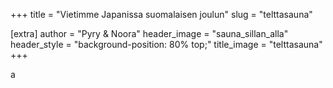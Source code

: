 +++
title = "Vietimme Japanissa suomalaisen joulun"
slug = "telttasauna"

[extra]
author = "Pyry & Noora"
header_image = "sauna_sillan_alla"
header_style = "background-position: 80% top;"
title_image = "telttasauna"
+++

a

<!-- more -->
